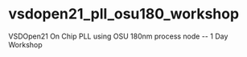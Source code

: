 # vsdopen21_pll_osu180_workshop
VSDOpen21 On Chip PLL using OSU 180nm process node --  1 Day Workshop
